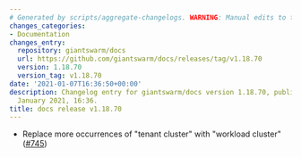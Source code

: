 ```yaml
---
# Generated by scripts/aggregate-changelogs. WARNING: Manual edits to this files will be overwritten.
changes_categories:
- Documentation
changes_entry:
  repository: giantswarm/docs
  url: https://github.com/giantswarm/docs/releases/tag/v1.18.70
  version: 1.18.70
  version_tag: v1.18.70
date: '2021-01-07T16:36:50+00:00'
description: Changelog entry for giantswarm/docs version 1.18.70, published on 07
  January 2021, 16:36.
title: docs release v1.18.70
---
```


- Replace more occurrences of "tenant cluster" with "workload cluster" ([#745](https://github.com/giantswarm/docs/pull/745))
